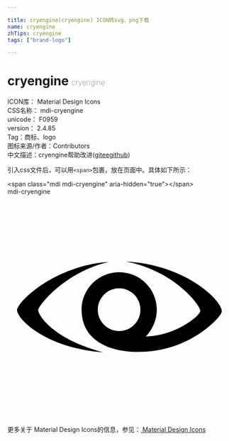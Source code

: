 ```yaml
---

title: cryengine(cryengine) ICON转svg、png下载
name: cryengine
zhTips: cryengine
tags: ["brand-logo"]

---
```


# cryengine  <small style="font-size: 60%;font-weight: 100">cryengine</small>


<div class="detail-page">
<p>
<span>
ICON库：
<span class="badge-secondary badge">Material Design Icons</span> 
</span>
<br/>
<span>
CSS名称：
<span class="badge-secondary badge">mdi-cryengine</span> 
</span>
<br/>
<span>
unicode：
<span class="badge-secondary badge">F0959</span> 
<copy-btn content='F0959' btn-title=""></copy-btn>
<copy-btn :content='String.fromCodePoint(parseInt("F0959", 16))' btn-title="复制U"></copy-btn>
</span>
<br/>
<span>
version：
<span class="badge-secondary badge">2.4.85</span> 
</span><br/><span>Tag：<span class="badge-light badge"><router-link to="/tags/brand-logo.html">商标、logo</router-link></span></span>
<br/>
<span>图标来源/作者：<span class="badge-light badge">Contributors</span></span> 
<br/>
<span class="zh-detail">中文描述：<span class="badge-primary badge">cryengine</span><span class="help-link"><span>帮助改进</span>(<a href="https://gitee.com/liuwave/icon-helper/edit/master/json/material/cryengine.json" target="_blank" rel="noopener noreferrer">gitee</a><a href="https://github.com/liuwave/icon-helper/edit/master/json/material/cryengine.json" target="_blank" rel="noopener noreferrer">github</a></span>)</span><br/>
</p>
</div>
<div class="alert alert-dark">
  <i class="mdi mdi-cryengine mdi-48px"></i>
  <i class="mdi mdi-cryengine mdi-36px"></i>
  <i class="mdi mdi-cryengine mdi-24px"></i>
  <i class="mdi mdi-cryengine mdi-18px"></i>
</div>
<div>
  <p>引入css文件后，可以用<code>&lt;span&gt;</code>包裹，放在页面中。具体如下所示：    
  </p>
  <div class="alert alert-primary" style="font-size: 14px">
    &lt;span class="mdi mdi-cryengine" aria-hidden="true"&gt;&lt;/span&gt;
    <copy-btn content='<span class="mdi mdi-cryengine" aria-hidden="true"></span>'></copy-btn>
  </div>
  <div class="alert alert-secondary">
    <i class="mdi mdi-cryengine"
    style="font-size: 24px"
    aria-hidden="true"></i> mdi-cryengine
    <copy-btn content="mdi-cryengine" btn-title="复制图标名称"></copy-btn>
  </div>
</div>
<div id="svg" class="svg-wrap">
<svg xmlns="http://www.w3.org/2000/svg" viewBox="0 0 24 24"><path d="M23.03,12.4M23.03,12.5V12.5C23,13 20.91,15.23 17.82,16.24C14.05,17.5 7.97,17.03 7.97,12.3C7.97,10.08 9.78,8.27 12,8.27C14.25,8.27 16.05,10.09 16.05,12.31C16.05,13.39 15.58,14.44 14.87,15.18C15.54,15.17 17.94,15 20.21,13.12C20.46,12.88 20.62,12.68 20.69,12.55C20.71,12.5 20.74,12.46 20.73,12.4C20.73,11.92 18.12,8.19 12.72,7.12C19.22,7.46 23,11.32 23.03,12.4V12.5H23.03M12,10C10.74,10 9.71,11.04 9.71,12.3C9.71,13.57 10.74,14.59 12,14.59C13.27,14.59 14.29,13.57 14.29,12.3C14.29,11.04 13.27,10 12,10M3.31,12.34C3.31,12.34 3.31,12.31 3.31,12.42V12.42C3.41,12.94 4.82,15.41 10.28,16.88C3.96,16.37 1.12,13.28 1.04,12.42H1.03C1.03,12.31 1.03,12.36 1.03,12.35C1.03,11.5 4.96,7.58 10.92,7.15C6.14,8.26 3.31,11.87 3.31,12.34V12.34Z" /></svg>
</div>
<detail full-name='mdi-cryengine'></detail>
    
<div><p>更多关于 Material Design Icons的信息，参见：<a target="_blank" href="https://iconhelper.cn/material.html"> Material Design Icons</a>
</p></div>

